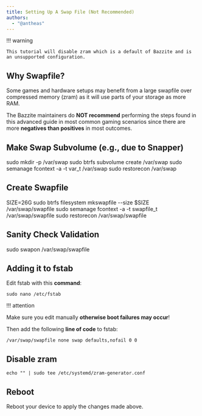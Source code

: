 ```yaml
---
title: Setting Up A Swap File (Not Recommended)
authors:
  - "@antheas"
---
```

!!! warning

    This tutorial will disable zram which is a default of Bazzite and is an unsupported configuration.

## Why Swapfile?

Some games and hardware setups may benefit from a large swapfile over compressed memory (zram) as it will use parts of your storage as more RAM.

The Bazzite maintainers do **NOT recommend** performing the steps found in this advanced guide in most common gaming scenarios since there are more **negatives than positives** in most outcomes.

## Make Swap Subvolume (e.g., due to Snapper)
sudo mkdir -p /var/swap
sudo btrfs subvolume create /var/swap
sudo semanage fcontext -a -t var_t /var/swap
sudo restorecon /var/swap

## Create Swapfile
SIZE=26G
sudo btrfs filesystem mkswapfile --size $SIZE /var/swap/swapfile
sudo semanage fcontext -a -t swapfile_t /var/swap/swapfile
sudo restorecon /var/swap/swapfile

## Sanity Check Validation
sudo swapon /var/swap/swapfile

## Adding it to fstab

Edit fstab with this **command**:

```
sudo nano /etc/fstab
```

!!! attention

Make sure you edit manually **otherwise boot failures may occur**!

Then add the following **line of code** to fstab:

`/var/swap/swapfile none swap defaults,nofail 0 0`

## Disable zram
```
echo "" | sudo tee /etc/systemd/zram-generator.conf
```

## Reboot
Reboot your device to apply the changes made above.

